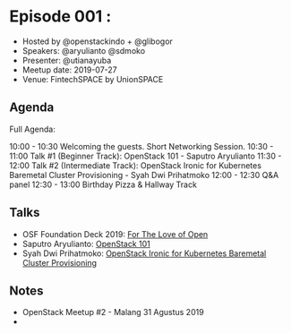 # Episode 001 : 

- Hosted by @openstackindo + @glibogor
- Speakers: @aryulianto @sdmoko
- Presenter: @utianayuba
- Meetup date: 2019-07-27
- Venue: FintechSPACE by UnionSPACE

## Agenda

Full Agenda:

10:00 - 10:30 Welcoming the guests. Short Networking Session.
10:30 - 11:00 Talk #1 (Beginner Track): OpenStack 101 - Saputro Aryulianto
11:30 - 12:00 Talk #2 (Intermediate Track): OpenStack Ironic for Kubernetes Baremetal Cluster Provisioning - Syah Dwi Prihatmoko
12:00 - 12:30 Q&A panel
12:30 - 13:00 Birthday Pizza & Hallway Track

## Talks

- OSF Foundation Deck 2019: [For The Love of Open](https://docs.google.com/presentation/d/1CenB4CB90XBpe-1E_vqMONEt4tqznRz8hINDD5u7p8c/edit#slide=id.g5d1ba5a7a1_4_9)
- Saputro Aryulianto: [OpenStack 101](https://docs.google.com/presentation/d/12HChUDHaUKJMCPQFV8eAAIMqA7enFXMiDScar5ueP4I)
- Syah Dwi Prihatmoko: [OpenStack Ironic for Kubernetes Baremetal Cluster Provisioning ](TBD)
## Notes

- OpenStack Meetup #2 - Malang 31 Agustus 2019
- 
